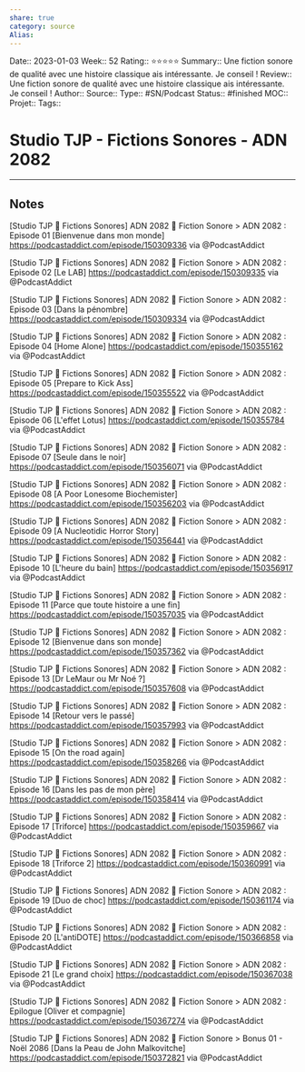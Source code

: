 ```yaml
---
share: true 
category: source
Alias:
---
```

Date:: 2023-01-03
Week:: 52
Rating:: ⭐⭐⭐⭐⭐
Summary:: Une fiction sonore de qualité avec une histoire classique ais intéressante. Je conseil !
Review:: Une fiction sonore de qualité avec une histoire classique ais intéressante. Je conseil !
Author::
Source:: 
Type:: #SN/Podcast 
Status:: #finished 
MOC::
Projet:: 
Tags:: 

# Studio TJP - Fictions Sonores - ADN 2082


***

## Notes


[Studio TJP 💊 Fictions Sonores] ADN 2082 🧬 Fiction Sonore > ADN 2082 : Episode 01 [Bienvenue dans mon monde] 
https://podcastaddict.com/episode/150309336 via @PodcastAddict

[Studio TJP 💊 Fictions Sonores] ADN 2082 🧬 Fiction Sonore > ADN 2082 : Episode 02 [Le LAB] 
https://podcastaddict.com/episode/150309335 via @PodcastAddict

[Studio TJP 💊 Fictions Sonores] ADN 2082 🧬 Fiction Sonore > ADN 2082 : Episode 03 [Dans la pénombre] 
https://podcastaddict.com/episode/150309334 via @PodcastAddict

[Studio TJP 💊 Fictions Sonores] ADN 2082 🧬 Fiction Sonore > ADN 2082 : Episode 04 [Home Alone] 
https://podcastaddict.com/episode/150355162 via @PodcastAddict

[Studio TJP 💊 Fictions Sonores] ADN 2082 🧬 Fiction Sonore > ADN 2082 : Episode 05 [Prepare to Kick Ass] 
https://podcastaddict.com/episode/150355522 via @PodcastAddict

[Studio TJP 💊 Fictions Sonores] ADN 2082 🧬 Fiction Sonore > ADN 2082 : Episode 06 [L'effet Lotus] 
https://podcastaddict.com/episode/150355784 via @PodcastAddict

[Studio TJP 💊 Fictions Sonores] ADN 2082 🧬 Fiction Sonore > ADN 2082 : Episode 07 [Seule dans le noir] 
https://podcastaddict.com/episode/150356071 via @PodcastAddict

[Studio TJP 💊 Fictions Sonores] ADN 2082 🧬 Fiction Sonore > ADN 2082 : Episode 08 [A Poor Lonesome Biochemister] 
https://podcastaddict.com/episode/150356203 via @PodcastAddict

[Studio TJP 💊 Fictions Sonores] ADN 2082 🧬 Fiction Sonore > ADN 2082 : Episode 09 [A Nucleotidic Horror Story] 
https://podcastaddict.com/episode/150356441 via @PodcastAddict

[Studio TJP 💊 Fictions Sonores] ADN 2082 🧬 Fiction Sonore > ADN 2082 : Episode 10 [L'heure du bain] 
https://podcastaddict.com/episode/150356917 via @PodcastAddict


[Studio TJP 💊 Fictions Sonores] ADN 2082 🧬 Fiction Sonore > ADN 2082 : Episode 11 [Parce que toute histoire a une fin] 
https://podcastaddict.com/episode/150357035 via @PodcastAddict

[Studio TJP 💊 Fictions Sonores] ADN 2082 🧬 Fiction Sonore > ADN 2082 : Episode 12 [Bienvenue dans son monde] 
https://podcastaddict.com/episode/150357362 via @PodcastAddict

[Studio TJP 💊 Fictions Sonores] ADN 2082 🧬 Fiction Sonore > ADN 2082 : Episode 13 [Dr LeMaur ou Mr Noé ?] 
https://podcastaddict.com/episode/150357608 via @PodcastAddict

[Studio TJP 💊 Fictions Sonores] ADN 2082 🧬 Fiction Sonore > ADN 2082 : Episode 14 [Retour vers le passé] 
https://podcastaddict.com/episode/150357993 via @PodcastAddict

[Studio TJP 💊 Fictions Sonores] ADN 2082 🧬 Fiction Sonore > ADN 2082 : Episode 15 [On the road again] 
https://podcastaddict.com/episode/150358266 via @PodcastAddict

[Studio TJP 💊 Fictions Sonores] ADN 2082 🧬 Fiction Sonore > ADN 2082 : Episode 16 [Dans les pas de mon père] 
https://podcastaddict.com/episode/150358414 via @PodcastAddict

[Studio TJP 💊 Fictions Sonores] ADN 2082 🧬 Fiction Sonore > ADN 2082 : Episode 17 [Triforce] 
https://podcastaddict.com/episode/150359667 via @PodcastAddict

[Studio TJP 💊 Fictions Sonores] ADN 2082 🧬 Fiction Sonore > ADN 2082 : Episode 18 [Triforce 2] 
https://podcastaddict.com/episode/150360991 via @PodcastAddict

[Studio TJP 💊 Fictions Sonores] ADN 2082 🧬 Fiction Sonore > ADN 2082 : Episode 19 [Duo de choc] 
https://podcastaddict.com/episode/150361174 via @PodcastAddict

[Studio TJP 💊 Fictions Sonores] ADN 2082 🧬 Fiction Sonore > ADN 2082 : Episode 20 [L'antiDOTE] 
https://podcastaddict.com/episode/150366858 via @PodcastAddict

[Studio TJP 💊 Fictions Sonores] ADN 2082 🧬 Fiction Sonore > ADN 2082 : Episode 21 [Le grand choix] 
https://podcastaddict.com/episode/150367038 via @PodcastAddict

[Studio TJP 💊 Fictions Sonores] ADN 2082 🧬 Fiction Sonore > ADN 2082 : Epilogue [Oliver et compagnie] 
https://podcastaddict.com/episode/150367274 via @PodcastAddict

[Studio TJP 💊 Fictions Sonores] ADN 2082 🧬 Fiction Sonore > Bonus 01 - Noël 2086 [Dans la Peau de John Malkovitche] 
https://podcastaddict.com/episode/150372821 via @PodcastAddict